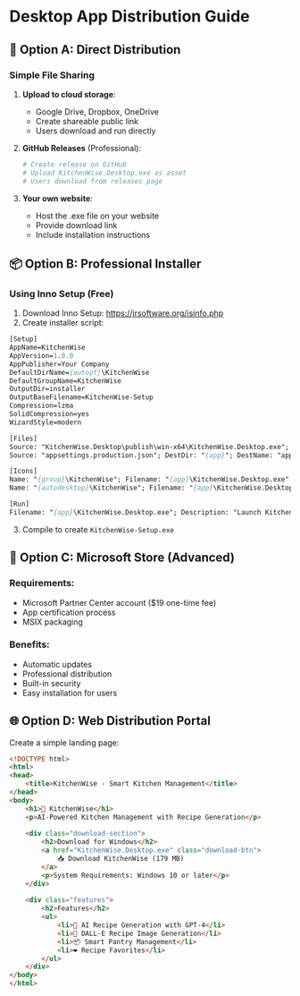 # Desktop App Distribution Guide

## 📱 Option A: Direct Distribution

### Simple File Sharing
1. **Upload to cloud storage**:
   - Google Drive, Dropbox, OneDrive
   - Create shareable public link
   - Users download and run directly

2. **GitHub Releases** (Professional):
   ```bash
   # Create release on GitHub
   # Upload KitchenWise.Desktop.exe as asset
   # Users download from releases page
   ```

3. **Your own website**:
   - Host the .exe file on your website
   - Provide download link
   - Include installation instructions

## 📦 Option B: Professional Installer

### Using Inno Setup (Free)
1. Download Inno Setup: https://jrsoftware.org/isinfo.php
2. Create installer script:

```pascal
[Setup]
AppName=KitchenWise
AppVersion=1.0.0
AppPublisher=Your Company
DefaultDirName={autopf}\KitchenWise
DefaultGroupName=KitchenWise
OutputDir=installer
OutputBaseFilename=KitchenWise-Setup
Compression=lzma
SolidCompression=yes
WizardStyle=modern

[Files]
Source: "KitchenWise.Desktop\publish\win-x64\KitchenWise.Desktop.exe"; DestDir: "{app}"; Flags: ignoreversion
Source: "appsettings.production.json"; DestDir: "{app}"; DestName: "appsettings.json"; Flags: ignoreversion

[Icons]
Name: "{group}\KitchenWise"; Filename: "{app}\KitchenWise.Desktop.exe"
Name: "{autodesktop}\KitchenWise"; Filename: "{app}\KitchenWise.Desktop.exe"

[Run]
Filename: "{app}\KitchenWise.Desktop.exe"; Description: "Launch KitchenWise"; Flags: nowait postinstall skipifsilent
```

3. Compile to create `KitchenWise-Setup.exe`

## 🚀 Option C: Microsoft Store (Advanced)

### Requirements:
- Microsoft Partner Center account ($19 one-time fee)
- App certification process
- MSIX packaging

### Benefits:
- Automatic updates
- Professional distribution
- Built-in security
- Easy installation for users

## 🌐 Option D: Web Distribution Portal

Create a simple landing page:
```html
<!DOCTYPE html>
<html>
<head>
    <title>KitchenWise - Smart Kitchen Management</title>
</head>
<body>
    <h1>🍳 KitchenWise</h1>
    <p>AI-Powered Kitchen Management with Recipe Generation</p>
    
    <div class="download-section">
        <h2>Download for Windows</h2>
        <a href="KitchenWise.Desktop.exe" class="download-btn">
            📥 Download KitchenWise (179 MB)
        </a>
        <p>System Requirements: Windows 10 or later</p>
    </div>
    
    <div class="features">
        <h2>Features</h2>
        <ul>
            <li>🤖 AI Recipe Generation with GPT-4</li>
            <li>🎨 DALL-E Recipe Image Generation</li>
            <li>📦 Smart Pantry Management</li>
            <li>❤️ Recipe Favorites</li>
        </ul>
    </div>
</body>
</html>
```
